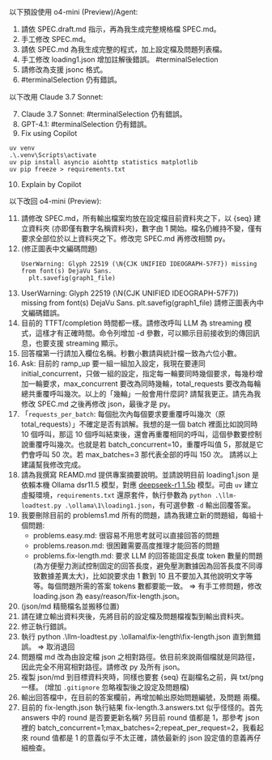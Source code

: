 以下預設使用 o4-mini (Preview)/Agent:

1. 請依 SPEC.draft.md 指示，再為我生成完整規格檔 SPEC.md。
2. 手工修改 SPEC.md。
3. 請依 SPEC.md 為我生成完整的程式，加上設定檔及問題列表檔。
4. 手工修改 loading1.json 增加註解後錯誤。
   #terminalSelection
5. 請修改為支援 jsonc 格式。
6. #terminalSelection 仍有錯誤。
   
以下改用 Claude 3.7 Sonnet:

7. Claude 3.7 Sonnet: #terminalSelection 仍有錯誤。
8. GPT-4.1: #terminalSelection 仍有錯誤。
9. Fix using Copilot
```pwsh
uv venv
.\.venv\Scripts\activate
uv pip install asyncio aiohttp statistics matplotlib
uv pip freeze > requirements.txt
```
10. Explain by Copilot

以下改回 o4-mini (Preview):

11. 請修改 SPEC.md，所有輸出檔案均放在設定檔目前資料夾之下，以 {seq} 建立資料夾 (亦即僅有數字名稱資料夾)，數字由 1 開始。檔名仍維持不變，僅有要求全部位於以上資料夾之下。修改完 SPEC.md 再修改相關 py。
12. (修正圖表中文編碼問題)
    ```
    UserWarning: Glyph 22519 (\N{CJK UNIFIED IDEOGRAPH-57F7}) missing from font(s) DejaVu Sans.
      plt.savefig(graph1_file)
    ```
13. UserWarning: Glyph 22519 (\N{CJK UNIFIED IDEOGRAPH-57F7}) missing from font(s) DejaVu Sans.
      plt.savefig(graph1_file)
    請修正圖表內中文編碼錯誤。
14. 目前的 TTFT/completion 時間都一樣。請修改呼叫 LLM 為 streaming 模式，這樣才有正確時間。命令列增加 -d 參數，可以顯示目前接收到的傳回訊息，也要支援 streaming 顯示。
15. 回答檔第一行請加入欄位名稱。秒數小數請與統計檔一致為六位小數。
16. Ask: 目前的 ramp_up 要一組一組加入設定，我現在要連同 initial_concurrent，只做一組的設定，指定每一輪要同時幾個要求，每幾秒增加一輪要求，max_concurrent 要改為同時幾輪，total_requests 要改為每輪總共重覆呼叫幾次。以上的「幾輪」一般會用什麼詞? 請幫我更正。請先為我修改 SPEC.md 之後再修改 json，最後才是 py。
17. 「`requests_per_batch`: 每個批次內每個要求要重覆呼叫幾次（原 total_requests）」不確定是否有誤解。我想的是一個 batch 裡面比如說同時 10 個呼叫，那這 10 個呼叫結束後，還會再重覆相同的呼叫，這個參數要控制說重覆呼叫幾次。也就是若 batch_concurrent=10，重覆呼叫值 5，那就是它們會呼叫 50 次。若 max_batches=3 那代表全部的呼叫 150 次。
請將以上建議幫我修改完成。
18. 請為我撰寫 REAMD.md 提供專案摘要說明。並請說明目前 loading1.json 是依賴本機 Ollama dsr11.5 模型，對應 [deepseek-r1 1.5b](https://ollama.com/library/deepseek-r1:1.5b) 模型。可由 `uv` 建立虛擬環境，`requirements.txt` 還原套件，執行參數為 `python .\llm-loadtest.py .\ollama\1\loading1.json`，有可選參數 `-d` 輸出回覆答案。
19. 我要刪除目前的 problems1.md 所有的問題，請為我建立新的問題組，每組十個問題:
    - problems.easy.md: 很容易不用思考就可以直接回答的問題
    - problems.reason.md: 很困難需要高度推理才能回答的問題
    - problems.fix-length.md: 要求 LLM 的回答能固定長度 token 數量的問題 (為方便壓力測試控制固定的回答長度，避免壓測數據因為回答長度不同導致數據差異太大)，比如說要求由 1 數到 10 且不要加入其他說明文字等等。每個問題所需的答案 tokens 數都要能一致。
    => 有手工修問題，修改 loading.json 為 easy/reason/fix-length.json。
20. (json/md 精簡檔名並搬移位置)
21. 請在建立輸出資料夾後，先將目前的設定檔及問題檔複製到輸出資料夾。
22. 修正執行錯誤。
23. 執行 python .\llm-loadtest.py .\ollama\fix-length\fix-length.json 直到無錯誤。
    => 取消退回
24. 問題檔 md 改為由設定檔 json 之相對路徑。依目前來說兩個檔就是同路徑，因此完全不用寫相對路徑。請修改 py 及所有 json。
25. 複製 json/md 到目標資料夾時，同樣也要套 {seq} 在副檔名之前，與 txt/png 一樣。
    (增加 `.gitignore` 忽略複製後之設定及問題檔)
26. 輸出回答檔中，在目前的答案欄前，再增加輸出原始問題編號，及問題 兩欄。
27. 目前的 fix-length.json 執行結果 fix-length.3.answers.txt 似乎怪怪的。首先 answers 中的 round 是否要更新名稱? 另目前 round 值都是 1，那參考 json 裡的 batch_concurrent=1;max_batches=2;repeat_per_request=2，我看起來 round 值都是 1 的意義似乎不太正確，請依最新的 json 設定值的意義再仔細檢查。